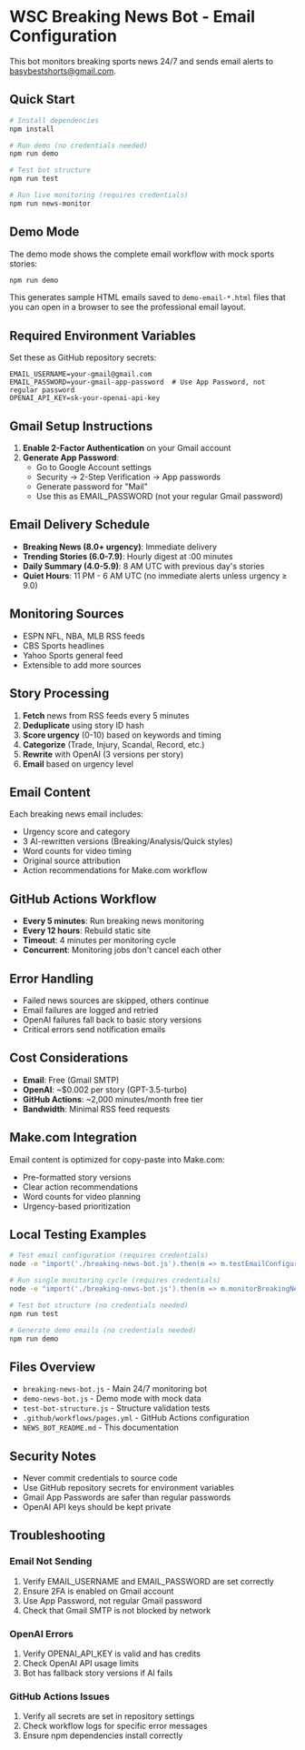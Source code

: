 # WSC Breaking News Bot - Email Configuration

This bot monitors breaking sports news 24/7 and sends email alerts to basybestshorts@gmail.com.

## Quick Start

```bash
# Install dependencies
npm install

# Run demo (no credentials needed)
npm run demo

# Test bot structure
npm run test

# Run live monitoring (requires credentials)
npm run news-monitor
```

## Demo Mode

The demo mode shows the complete email workflow with mock sports stories:

```bash
npm run demo
```

This generates sample HTML emails saved to `demo-email-*.html` files that you can open in a browser to see the professional email layout.

## Required Environment Variables

Set these as GitHub repository secrets:

```
EMAIL_USERNAME=your-gmail@gmail.com
EMAIL_PASSWORD=your-gmail-app-password  # Use App Password, not regular password
OPENAI_API_KEY=sk-your-openai-api-key
```

## Gmail Setup Instructions

1. **Enable 2-Factor Authentication** on your Gmail account
2. **Generate App Password**:
   - Go to Google Account settings
   - Security → 2-Step Verification → App passwords
   - Generate password for "Mail"
   - Use this as EMAIL_PASSWORD (not your regular Gmail password)

## Email Delivery Schedule

- **Breaking News (8.0+ urgency)**: Immediate delivery
- **Trending Stories (6.0-7.9)**: Hourly digest at :00 minutes  
- **Daily Summary (4.0-5.9)**: 8 AM UTC with previous day's stories
- **Quiet Hours**: 11 PM - 6 AM UTC (no immediate alerts unless urgency ≥ 9.0)

## Monitoring Sources

- ESPN NFL, NBA, MLB RSS feeds
- CBS Sports headlines
- Yahoo Sports general feed
- Extensible to add more sources

## Story Processing

1. **Fetch** news from RSS feeds every 5 minutes
2. **Deduplicate** using story ID hash
3. **Score urgency** (0-10) based on keywords and timing
4. **Categorize** (Trade, Injury, Scandal, Record, etc.)
5. **Rewrite** with OpenAI (3 versions per story)
6. **Email** based on urgency level

## Email Content

Each breaking news email includes:
- Urgency score and category
- 3 AI-rewritten versions (Breaking/Analysis/Quick styles)
- Word counts for video timing
- Original source attribution
- Action recommendations for Make.com workflow

## GitHub Actions Workflow

- **Every 5 minutes**: Run breaking news monitoring
- **Every 12 hours**: Rebuild static site
- **Timeout**: 4 minutes per monitoring cycle
- **Concurrent**: Monitoring jobs don't cancel each other

## Error Handling

- Failed news sources are skipped, others continue
- Email failures are logged and retried
- OpenAI failures fall back to basic story versions
- Critical errors send notification emails

## Cost Considerations

- **Email**: Free (Gmail SMTP)
- **OpenAI**: ~$0.002 per story (GPT-3.5-turbo)
- **GitHub Actions**: ~2,000 minutes/month free tier
- **Bandwidth**: Minimal RSS feed requests

## Make.com Integration

Email content is optimized for copy-paste into Make.com:
- Pre-formatted story versions
- Clear action recommendations
- Word counts for video planning
- Urgency-based prioritization

## Local Testing Examples

```bash
# Test email configuration (requires credentials)
node -e "import('./breaking-news-bot.js').then(m => m.testEmailConfiguration())"

# Run single monitoring cycle (requires credentials)
node -e "import('./breaking-news-bot.js').then(m => m.monitorBreakingNews())"

# Test bot structure (no credentials needed)
npm run test

# Generate demo emails (no credentials needed)
npm run demo
```

## Files Overview

- `breaking-news-bot.js` - Main 24/7 monitoring bot
- `demo-news-bot.js` - Demo mode with mock data
- `test-bot-structure.js` - Structure validation tests
- `.github/workflows/pages.yml` - GitHub Actions configuration
- `NEWS_BOT_README.md` - This documentation

## Security Notes

- Never commit credentials to source code
- Use GitHub repository secrets for environment variables
- Gmail App Passwords are safer than regular passwords
- OpenAI API keys should be kept private

## Troubleshooting

### Email Not Sending
1. Verify EMAIL_USERNAME and EMAIL_PASSWORD are set correctly
2. Ensure 2FA is enabled on Gmail account
3. Use App Password, not regular Gmail password
4. Check that Gmail SMTP is not blocked by network

### OpenAI Errors
1. Verify OPENAI_API_KEY is valid and has credits
2. Check OpenAI API usage limits
3. Bot has fallback story versions if AI fails

### GitHub Actions Issues
1. Verify all secrets are set in repository settings
2. Check workflow logs for specific error messages
3. Ensure npm dependencies install correctly